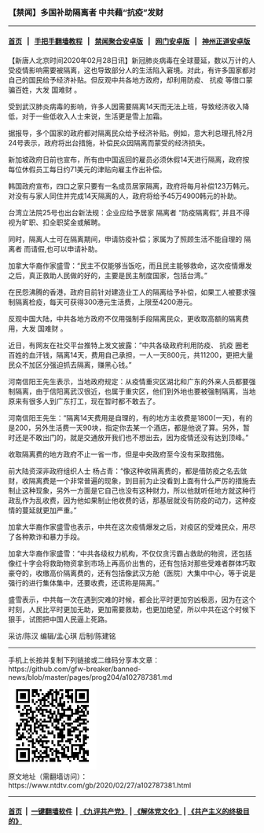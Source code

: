 ### 【禁闻】多国补助隔离者 中共藉“抗疫”发财
------------------------

#### [首页](https://github.com/gfw-breaker/banned-news/blob/master/README.md) &nbsp;&nbsp;|&nbsp;&nbsp; [手把手翻墙教程](https://github.com/gfw-breaker/guides/wiki) &nbsp;&nbsp;|&nbsp;&nbsp; [禁闻聚合安卓版](https://github.com/gfw-breaker/bn-android) &nbsp;&nbsp;|&nbsp;&nbsp; [网门安卓版](https://github.com/oGate2/oGate) &nbsp;&nbsp;|&nbsp;&nbsp; [神州正道安卓版](https://github.com/SzzdOgate/update) 



<div><div class="post_content" itemprop="articleBody">
 <p>
  【新唐人北京时间2020年02月28日讯】新冠肺炎病毒在全球蔓延，数以万计的人受疫情影响需要被隔离，这也导致部分人的生活陷入窘境。对此，有许多国家都对自己的国民给予经济补贴。但反观中共各地方政府，却利用防疫、
  <ok href="https://www.ntdtv.com/gb/抗疫.htm">
   抗疫
  </ok>
  等借口蒙骗百姓，大发
  <ok href="https://www.ntdtv.com/gb/国难财.htm">
   国难财
  </ok>
  。
 </p>
 <p>
  受到武汉肺炎病毒的影响，许多人因需要隔离14天而无法上班，导致经济收入降低，对于一些低收入人士来说，生活更是雪上加霜。
 </p>
 <p>
  据报导，多个国家的政府都对隔离民众给予经济补贴。例如，意大利总理孔特2月24号表示，政府将出台措施，补偿民众因隔离而蒙受的经济损失。
 </p>
 <p>
  新加坡政府日前也宣布，所有由中国返回的雇员必须休假14天进行隔离，政府按每位休假员工每日约71美元的津贴向雇主作出补偿。
 </p>
 <p>
  韩国政府宣布，四口之家只要有一名成员居家隔离，政府将每月补偿123万韩元。对没有与家人同住并完成14天隔离的人，政府将给予45万4900韩元的补助。
 </p>
 <p>
  台湾立法院25号也出台新法规：企业应给予居家
  <ok href="https://www.ntdtv.com/gb/隔离者.htm">
   隔离者
  </ok>
  “防疫隔离假”, 并且不得视为旷职、扣全职奖金或解聘。
 </p>
 <p>
  同时，隔离人士可在隔离期间，申请防疫补偿；家属为了照顾生活不能自理的
  <ok href="https://www.ntdtv.com/gb/隔离者.htm">
   隔离者
  </ok>
  而请假,也可以申请补助。
 </p>
 <p>
  加拿大华裔作家盛雪：“民主不仅能够当饭吃，而且民主能够救命，这次疫情爆发之后，真正救助人民做的好的，主要是民主制度国家，包括台湾。”
 </p>
 <p>
  在民怨沸腾的香港，政府目前针对建造业工人的隔离给予补偿，如果工人被要求强制隔离检疫，每天可获得300港元生活费，上限至4200港元。
 </p>
 <p>
  反观中国大陆，中共各地方政府不仅用强制手段隔离民众，更收取高额的隔离费用，大发
  <ok href="https://www.ntdtv.com/gb/国难财.htm">
   国难财
  </ok>
  。
 </p>
 <p>
  近日，有网友在社交平台推特上发文披露：“中共各级政府利用防疫、
  <ok href="https://www.ntdtv.com/gb/抗疫.htm">
   抗疫
  </ok>
  圈老百姓的血汗钱，隔离14天，费用自己承担，一人一天800元，共11200，更把大量民众不加区分强迫抓去隔离，赚黑心钱。”
 </p>
 <p>
  河南信阳王先生表示，当地政府规定：从疫情重灾区湖北和广东的外来人员都要强制隔离，由于信阳离武汉很近，也属于重灾区，他们到外地也要被强制隔离，当地原来有很多人到广东打工，现在暂时都不敢去了。
 </p>
 <p>
  河南信阳王先生：“隔离14天费用是自理的，有的地方主收费是1800(一天)，有的是200，另外生活费一天90块，指定你去某一个酒店，都是他说了算。另外，暂时还是不敢出门的，就是交通放开我们也不想出去，因为疫情还没有达到顶峰。”
 </p>
 <p>
  收取隔离费的地方政府不止一省一市，但是中央政府至今没有采取措施。
 </p>
 <p>
  前大陆资深非政府组织人士 杨占青：“像这种收隔离费的，都是借防疫之名去敛财，收隔离费是一个非常普遍的现象，到目前为止没看到上面有什么严厉的措施去制止这种现象，另外一方面是它自己也没有这种财力，所以他就听任地方就这种行政乱作为乱收费，因为他如果制止他收费的话，那基层就没有防疫的动力，这种疫情的蔓延就更加严重。”
 </p>
 <p>
  加拿大华裔作家盛雪也表示，中共在这次疫情爆发之后，对疫区的受难民众，用尽了各种欺诈和暴力手段。
 </p>
 <p>
  加拿大华裔作家盛雪：“中共各级权力机构，不仅仅贪污霸占救助的物资，还包括像红十字会将救助物资拿到市场上再高价出售的，还有包括对那些受难者群体巧取豪夺的，收缴高价隔离费的，还有包括像武汉方舱（医院）大集中中心，等于说是强行的进行集体集中，还要收费，还谎称是隔离。”
 </p>
 <p>
  盛雪表示，中共每一次在遇到灾难的时候，都会比平时更加穷凶极恶，因为在这个时刻，人民比平时更加无助，更加需要救助，也更加绝望，所以中共在这个时候下狠手，试图把中国人民逼上死路。
 </p>
 <p>
  采访/陈汉 编辑/孟心琪 后制/陈建铭
 </p>
 <div class="single_ad">
 </div>
</div>
</div>
<hr/>
手机上长按并复制下列链接或二维码分享本文章：<br/>
https://github.com/gfw-breaker/banned-news/blob/master/pages/prog204/a102787381.md <br/>
<a href='https://github.com/gfw-breaker/banned-news/blob/master/pages/prog204/a102787381.md'><img src='https://github.com/gfw-breaker/banned-news/blob/master/pages/prog204/a102787381.md.png'/></a> <br/>
原文地址（需翻墙访问）：https://www.ntdtv.com/gb/2020/02/27/a102787381.html


------------------------
#### [首页](https://github.com/gfw-breaker/banned-news/blob/master/README.md) &nbsp;|&nbsp; [一键翻墙软件](https://github.com/gfw-breaker/nogfw/blob/master/README.md) &nbsp;| [《九评共产党》](https://github.com/gfw-breaker/9ping.md/blob/master/README.md#九评之一评共产党是什么) | [《解体党文化》](https://github.com/gfw-breaker/jtdwh.md/blob/master/README.md) | [《共产主义的终极目的》](https://github.com/gfw-breaker/gczydzjmd.md/blob/master/README.md)


<img src='http://gfw-breaker.win/banned-news/pages/prog204/a102787381.md' width='0px' height='0px'/>